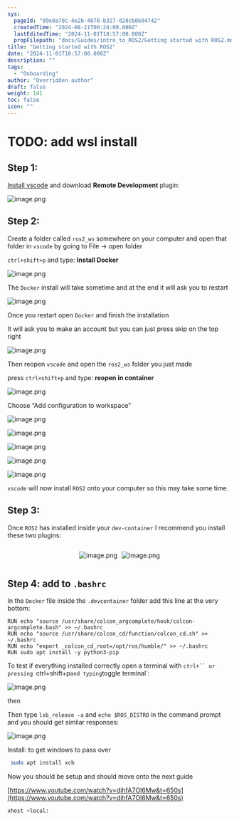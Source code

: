```yaml
---
sys:
  pageId: "89e0a78c-4e2b-4070-b327-d28cb0694742"
  createdTime: "2024-08-21T00:24:00.000Z"
  lastEditedTime: "2024-11-01T18:57:00.000Z"
  propFilepath: "docs/Guides/intro_to_ROS2/Getting started with ROS2.md"
title: "Getting started with ROS2"
date: "2024-11-01T18:57:00.000Z"
description: ""
tags:
  - "Onboarding"
author: "Overridden author"
draft: false
weight: 141
toc: false
icon: ""
---
```


# TODO: add wsl install

## Step 1:

[Install vscode](https://code.visualstudio.com/download) and download **Remote Development** plugin:

![image.png](https://prod-files-secure.s3.us-west-2.amazonaws.com/d518164a-d88e-44d1-a4ee-3adb3bd8bce0/efb52993-1881-4a40-b95e-6f020334f022/image.png?X-Amz-Algorithm=AWS4-HMAC-SHA256&X-Amz-Content-Sha256=UNSIGNED-PAYLOAD&X-Amz-Credential=ASIAZI2LB466QBDU7RV7%2F20250206%2Fus-west-2%2Fs3%2Faws4_request&X-Amz-Date=20250206T061141Z&X-Amz-Expires=3600&X-Amz-Security-Token=IQoJb3JpZ2luX2VjED4aCXVzLXdlc3QtMiJGMEQCIGFFoSgcoFrwbUXKIcfD0%2F1XRK%2F7Y7rFA0Exf%2FRJvc7eAiAKGwW3pCaVprZKtV0vb4SkR3QhRDMI8Tle211zv39vRSr%2FAwhXEAAaDDYzNzQyMzE4MzgwNSIM6g9r2517lzrDtWtkKtwD0aEBEZ85%2F32rDoXwt14GB4ZUNVHuVrWeOBPiA5WODICU3nQ%2BSjqhnEFbtu1ZLMLT3zkI4DmElmMjmuRYf2oMyjlP4%2Buh0EA9G6ZPTlbBgsSrzJ7QDdUiORYVhG5tb2N5aBK%2FyPdMg8nqOGkVOY7itAo4MuRJNDWhKlimUcfqrBY3h9yuVzUzXtwJp9NcMxjsAZLuw8M6DlK7M5UdYSok8QXN0Gc10LZ0s6fqI%2FYfOuy5EPofrQcJIlAGMpQjMqvq%2B61oO%2FF53j5Y1LxGJTKua5NMXmFIc2hC95vvMh2u7XiySzmUFZPH4RSR8P9Uo0sSno9gerSDFWOs4Xft9JVFoVX%2BVgzl6qLmxLm79wh6Eo6Wq01geEcDSmD8ChNMaZ6aWcO86LmLp2eJm9FXIH6gYkkvpZjg%2ByDmsourxgo3PpRnL9V6xXilDzkoFYSO62FK6rE9sjurDUEKW93A5GgIiJ73GIXXcKTKaDzHwIHlLdqzwIsd1s%2FwfzONcn%2FOogCxcKMeQZSTe%2B5l0Wep3qV88bIALFCbTTSQCVBtaMSDost1c0m2jNHJFtuOF4IZm0N59T3sybRdUTWLYoOhyj0iHr0%2B0Q0zYDiBPn9Ujpob2CrJsFqopTl3vsPr4D4w%2FpqRvQY6pgHkilkAms1vK3AplrIcvun9pw2PXgEiOdg2Eb91PRIE9m3GXXGHB3WuEVEsmqjCEsmX3Ts6e6w8NgHvCOI2Wu3b7THF7AILEr%2BcC5gwScfL%2BsnPvkNOsZaw4jnP%2FDJPiu%2BtMIhETbhquLgRBTBwJnHLMGTPzjTBXs0z1u8lS4gzS1KyenIBZUDWQjuPBA5mlJLJHpARXuK7jPjWaneaB3GurnxZggvi&X-Amz-Signature=3b445633e8cf4eb5ebbc45b7b1e0913429bd7dc42b96fb380eff70ab97ea4f4b&X-Amz-SignedHeaders=host&x-id=GetObject)

## Step 2:

Create a folder called `ros2_ws` somewhere on your computer and open that folder in `vscode` by going to File → open folder 

`ctrl+shift+p` and type: **Install Docker**

![image.png](https://prod-files-secure.s3.us-west-2.amazonaws.com/d518164a-d88e-44d1-a4ee-3adb3bd8bce0/2269dc0e-1cd5-47ff-bceb-c04ad9b2eab0/image.png?X-Amz-Algorithm=AWS4-HMAC-SHA256&X-Amz-Content-Sha256=UNSIGNED-PAYLOAD&X-Amz-Credential=ASIAZI2LB466QBDU7RV7%2F20250206%2Fus-west-2%2Fs3%2Faws4_request&X-Amz-Date=20250206T061141Z&X-Amz-Expires=3600&X-Amz-Security-Token=IQoJb3JpZ2luX2VjED4aCXVzLXdlc3QtMiJGMEQCIGFFoSgcoFrwbUXKIcfD0%2F1XRK%2F7Y7rFA0Exf%2FRJvc7eAiAKGwW3pCaVprZKtV0vb4SkR3QhRDMI8Tle211zv39vRSr%2FAwhXEAAaDDYzNzQyMzE4MzgwNSIM6g9r2517lzrDtWtkKtwD0aEBEZ85%2F32rDoXwt14GB4ZUNVHuVrWeOBPiA5WODICU3nQ%2BSjqhnEFbtu1ZLMLT3zkI4DmElmMjmuRYf2oMyjlP4%2Buh0EA9G6ZPTlbBgsSrzJ7QDdUiORYVhG5tb2N5aBK%2FyPdMg8nqOGkVOY7itAo4MuRJNDWhKlimUcfqrBY3h9yuVzUzXtwJp9NcMxjsAZLuw8M6DlK7M5UdYSok8QXN0Gc10LZ0s6fqI%2FYfOuy5EPofrQcJIlAGMpQjMqvq%2B61oO%2FF53j5Y1LxGJTKua5NMXmFIc2hC95vvMh2u7XiySzmUFZPH4RSR8P9Uo0sSno9gerSDFWOs4Xft9JVFoVX%2BVgzl6qLmxLm79wh6Eo6Wq01geEcDSmD8ChNMaZ6aWcO86LmLp2eJm9FXIH6gYkkvpZjg%2ByDmsourxgo3PpRnL9V6xXilDzkoFYSO62FK6rE9sjurDUEKW93A5GgIiJ73GIXXcKTKaDzHwIHlLdqzwIsd1s%2FwfzONcn%2FOogCxcKMeQZSTe%2B5l0Wep3qV88bIALFCbTTSQCVBtaMSDost1c0m2jNHJFtuOF4IZm0N59T3sybRdUTWLYoOhyj0iHr0%2B0Q0zYDiBPn9Ujpob2CrJsFqopTl3vsPr4D4w%2FpqRvQY6pgHkilkAms1vK3AplrIcvun9pw2PXgEiOdg2Eb91PRIE9m3GXXGHB3WuEVEsmqjCEsmX3Ts6e6w8NgHvCOI2Wu3b7THF7AILEr%2BcC5gwScfL%2BsnPvkNOsZaw4jnP%2FDJPiu%2BtMIhETbhquLgRBTBwJnHLMGTPzjTBXs0z1u8lS4gzS1KyenIBZUDWQjuPBA5mlJLJHpARXuK7jPjWaneaB3GurnxZggvi&X-Amz-Signature=0bb56c3cea0470d8d6e9803613d188ea4ff1b2cc9d848fd1003de78a01048ae7&X-Amz-SignedHeaders=host&x-id=GetObject)

The `Docker` install will take sometime and at the end it will ask you to restart

![image.png](https://prod-files-secure.s3.us-west-2.amazonaws.com/d518164a-d88e-44d1-a4ee-3adb3bd8bce0/ed233f78-be33-4b1f-b89c-9c346c0e961e/image.png?X-Amz-Algorithm=AWS4-HMAC-SHA256&X-Amz-Content-Sha256=UNSIGNED-PAYLOAD&X-Amz-Credential=ASIAZI2LB466QBDU7RV7%2F20250206%2Fus-west-2%2Fs3%2Faws4_request&X-Amz-Date=20250206T061141Z&X-Amz-Expires=3600&X-Amz-Security-Token=IQoJb3JpZ2luX2VjED4aCXVzLXdlc3QtMiJGMEQCIGFFoSgcoFrwbUXKIcfD0%2F1XRK%2F7Y7rFA0Exf%2FRJvc7eAiAKGwW3pCaVprZKtV0vb4SkR3QhRDMI8Tle211zv39vRSr%2FAwhXEAAaDDYzNzQyMzE4MzgwNSIM6g9r2517lzrDtWtkKtwD0aEBEZ85%2F32rDoXwt14GB4ZUNVHuVrWeOBPiA5WODICU3nQ%2BSjqhnEFbtu1ZLMLT3zkI4DmElmMjmuRYf2oMyjlP4%2Buh0EA9G6ZPTlbBgsSrzJ7QDdUiORYVhG5tb2N5aBK%2FyPdMg8nqOGkVOY7itAo4MuRJNDWhKlimUcfqrBY3h9yuVzUzXtwJp9NcMxjsAZLuw8M6DlK7M5UdYSok8QXN0Gc10LZ0s6fqI%2FYfOuy5EPofrQcJIlAGMpQjMqvq%2B61oO%2FF53j5Y1LxGJTKua5NMXmFIc2hC95vvMh2u7XiySzmUFZPH4RSR8P9Uo0sSno9gerSDFWOs4Xft9JVFoVX%2BVgzl6qLmxLm79wh6Eo6Wq01geEcDSmD8ChNMaZ6aWcO86LmLp2eJm9FXIH6gYkkvpZjg%2ByDmsourxgo3PpRnL9V6xXilDzkoFYSO62FK6rE9sjurDUEKW93A5GgIiJ73GIXXcKTKaDzHwIHlLdqzwIsd1s%2FwfzONcn%2FOogCxcKMeQZSTe%2B5l0Wep3qV88bIALFCbTTSQCVBtaMSDost1c0m2jNHJFtuOF4IZm0N59T3sybRdUTWLYoOhyj0iHr0%2B0Q0zYDiBPn9Ujpob2CrJsFqopTl3vsPr4D4w%2FpqRvQY6pgHkilkAms1vK3AplrIcvun9pw2PXgEiOdg2Eb91PRIE9m3GXXGHB3WuEVEsmqjCEsmX3Ts6e6w8NgHvCOI2Wu3b7THF7AILEr%2BcC5gwScfL%2BsnPvkNOsZaw4jnP%2FDJPiu%2BtMIhETbhquLgRBTBwJnHLMGTPzjTBXs0z1u8lS4gzS1KyenIBZUDWQjuPBA5mlJLJHpARXuK7jPjWaneaB3GurnxZggvi&X-Amz-Signature=68e06a205f7bfb529aa5f37592621d8a8e4b5321b71cb327c57cf64627d92c8a&X-Amz-SignedHeaders=host&x-id=GetObject)

Once you restart open `Docker` and finish the installation

It will ask you to make an account but you can just press skip on the top right

![image.png](https://prod-files-secure.s3.us-west-2.amazonaws.com/d518164a-d88e-44d1-a4ee-3adb3bd8bce0/21010ad9-1659-4fd9-9f59-9932a09b2a3d/image.png?X-Amz-Algorithm=AWS4-HMAC-SHA256&X-Amz-Content-Sha256=UNSIGNED-PAYLOAD&X-Amz-Credential=ASIAZI2LB466QBDU7RV7%2F20250206%2Fus-west-2%2Fs3%2Faws4_request&X-Amz-Date=20250206T061141Z&X-Amz-Expires=3600&X-Amz-Security-Token=IQoJb3JpZ2luX2VjED4aCXVzLXdlc3QtMiJGMEQCIGFFoSgcoFrwbUXKIcfD0%2F1XRK%2F7Y7rFA0Exf%2FRJvc7eAiAKGwW3pCaVprZKtV0vb4SkR3QhRDMI8Tle211zv39vRSr%2FAwhXEAAaDDYzNzQyMzE4MzgwNSIM6g9r2517lzrDtWtkKtwD0aEBEZ85%2F32rDoXwt14GB4ZUNVHuVrWeOBPiA5WODICU3nQ%2BSjqhnEFbtu1ZLMLT3zkI4DmElmMjmuRYf2oMyjlP4%2Buh0EA9G6ZPTlbBgsSrzJ7QDdUiORYVhG5tb2N5aBK%2FyPdMg8nqOGkVOY7itAo4MuRJNDWhKlimUcfqrBY3h9yuVzUzXtwJp9NcMxjsAZLuw8M6DlK7M5UdYSok8QXN0Gc10LZ0s6fqI%2FYfOuy5EPofrQcJIlAGMpQjMqvq%2B61oO%2FF53j5Y1LxGJTKua5NMXmFIc2hC95vvMh2u7XiySzmUFZPH4RSR8P9Uo0sSno9gerSDFWOs4Xft9JVFoVX%2BVgzl6qLmxLm79wh6Eo6Wq01geEcDSmD8ChNMaZ6aWcO86LmLp2eJm9FXIH6gYkkvpZjg%2ByDmsourxgo3PpRnL9V6xXilDzkoFYSO62FK6rE9sjurDUEKW93A5GgIiJ73GIXXcKTKaDzHwIHlLdqzwIsd1s%2FwfzONcn%2FOogCxcKMeQZSTe%2B5l0Wep3qV88bIALFCbTTSQCVBtaMSDost1c0m2jNHJFtuOF4IZm0N59T3sybRdUTWLYoOhyj0iHr0%2B0Q0zYDiBPn9Ujpob2CrJsFqopTl3vsPr4D4w%2FpqRvQY6pgHkilkAms1vK3AplrIcvun9pw2PXgEiOdg2Eb91PRIE9m3GXXGHB3WuEVEsmqjCEsmX3Ts6e6w8NgHvCOI2Wu3b7THF7AILEr%2BcC5gwScfL%2BsnPvkNOsZaw4jnP%2FDJPiu%2BtMIhETbhquLgRBTBwJnHLMGTPzjTBXs0z1u8lS4gzS1KyenIBZUDWQjuPBA5mlJLJHpARXuK7jPjWaneaB3GurnxZggvi&X-Amz-Signature=582caa2554a3159a6d7fe6abf5547c4b79eea36a461941c6fc0bf77b70d8aa4f&X-Amz-SignedHeaders=host&x-id=GetObject)

Then reopen `vscode` and open the `ros2_ws` folder you just made

press `ctrl+shift+p` and type: **reopen in container**

![image.png](https://prod-files-secure.s3.us-west-2.amazonaws.com/d518164a-d88e-44d1-a4ee-3adb3bd8bce0/4e93b8c2-41ad-488c-8095-c74205196118/image.png?X-Amz-Algorithm=AWS4-HMAC-SHA256&X-Amz-Content-Sha256=UNSIGNED-PAYLOAD&X-Amz-Credential=ASIAZI2LB466QBDU7RV7%2F20250206%2Fus-west-2%2Fs3%2Faws4_request&X-Amz-Date=20250206T061141Z&X-Amz-Expires=3600&X-Amz-Security-Token=IQoJb3JpZ2luX2VjED4aCXVzLXdlc3QtMiJGMEQCIGFFoSgcoFrwbUXKIcfD0%2F1XRK%2F7Y7rFA0Exf%2FRJvc7eAiAKGwW3pCaVprZKtV0vb4SkR3QhRDMI8Tle211zv39vRSr%2FAwhXEAAaDDYzNzQyMzE4MzgwNSIM6g9r2517lzrDtWtkKtwD0aEBEZ85%2F32rDoXwt14GB4ZUNVHuVrWeOBPiA5WODICU3nQ%2BSjqhnEFbtu1ZLMLT3zkI4DmElmMjmuRYf2oMyjlP4%2Buh0EA9G6ZPTlbBgsSrzJ7QDdUiORYVhG5tb2N5aBK%2FyPdMg8nqOGkVOY7itAo4MuRJNDWhKlimUcfqrBY3h9yuVzUzXtwJp9NcMxjsAZLuw8M6DlK7M5UdYSok8QXN0Gc10LZ0s6fqI%2FYfOuy5EPofrQcJIlAGMpQjMqvq%2B61oO%2FF53j5Y1LxGJTKua5NMXmFIc2hC95vvMh2u7XiySzmUFZPH4RSR8P9Uo0sSno9gerSDFWOs4Xft9JVFoVX%2BVgzl6qLmxLm79wh6Eo6Wq01geEcDSmD8ChNMaZ6aWcO86LmLp2eJm9FXIH6gYkkvpZjg%2ByDmsourxgo3PpRnL9V6xXilDzkoFYSO62FK6rE9sjurDUEKW93A5GgIiJ73GIXXcKTKaDzHwIHlLdqzwIsd1s%2FwfzONcn%2FOogCxcKMeQZSTe%2B5l0Wep3qV88bIALFCbTTSQCVBtaMSDost1c0m2jNHJFtuOF4IZm0N59T3sybRdUTWLYoOhyj0iHr0%2B0Q0zYDiBPn9Ujpob2CrJsFqopTl3vsPr4D4w%2FpqRvQY6pgHkilkAms1vK3AplrIcvun9pw2PXgEiOdg2Eb91PRIE9m3GXXGHB3WuEVEsmqjCEsmX3Ts6e6w8NgHvCOI2Wu3b7THF7AILEr%2BcC5gwScfL%2BsnPvkNOsZaw4jnP%2FDJPiu%2BtMIhETbhquLgRBTBwJnHLMGTPzjTBXs0z1u8lS4gzS1KyenIBZUDWQjuPBA5mlJLJHpARXuK7jPjWaneaB3GurnxZggvi&X-Amz-Signature=00c19b8607ddaa8fad6175cb6830b14ba2dcc8756e2f34ede3450cbc4d7b8336&X-Amz-SignedHeaders=host&x-id=GetObject)

Choose “Add configuration to workspace”

![image.png](https://prod-files-secure.s3.us-west-2.amazonaws.com/d518164a-d88e-44d1-a4ee-3adb3bd8bce0/9560b282-5060-4989-ba37-97e7b2c22476/image.png?X-Amz-Algorithm=AWS4-HMAC-SHA256&X-Amz-Content-Sha256=UNSIGNED-PAYLOAD&X-Amz-Credential=ASIAZI2LB466QBDU7RV7%2F20250206%2Fus-west-2%2Fs3%2Faws4_request&X-Amz-Date=20250206T061141Z&X-Amz-Expires=3600&X-Amz-Security-Token=IQoJb3JpZ2luX2VjED4aCXVzLXdlc3QtMiJGMEQCIGFFoSgcoFrwbUXKIcfD0%2F1XRK%2F7Y7rFA0Exf%2FRJvc7eAiAKGwW3pCaVprZKtV0vb4SkR3QhRDMI8Tle211zv39vRSr%2FAwhXEAAaDDYzNzQyMzE4MzgwNSIM6g9r2517lzrDtWtkKtwD0aEBEZ85%2F32rDoXwt14GB4ZUNVHuVrWeOBPiA5WODICU3nQ%2BSjqhnEFbtu1ZLMLT3zkI4DmElmMjmuRYf2oMyjlP4%2Buh0EA9G6ZPTlbBgsSrzJ7QDdUiORYVhG5tb2N5aBK%2FyPdMg8nqOGkVOY7itAo4MuRJNDWhKlimUcfqrBY3h9yuVzUzXtwJp9NcMxjsAZLuw8M6DlK7M5UdYSok8QXN0Gc10LZ0s6fqI%2FYfOuy5EPofrQcJIlAGMpQjMqvq%2B61oO%2FF53j5Y1LxGJTKua5NMXmFIc2hC95vvMh2u7XiySzmUFZPH4RSR8P9Uo0sSno9gerSDFWOs4Xft9JVFoVX%2BVgzl6qLmxLm79wh6Eo6Wq01geEcDSmD8ChNMaZ6aWcO86LmLp2eJm9FXIH6gYkkvpZjg%2ByDmsourxgo3PpRnL9V6xXilDzkoFYSO62FK6rE9sjurDUEKW93A5GgIiJ73GIXXcKTKaDzHwIHlLdqzwIsd1s%2FwfzONcn%2FOogCxcKMeQZSTe%2B5l0Wep3qV88bIALFCbTTSQCVBtaMSDost1c0m2jNHJFtuOF4IZm0N59T3sybRdUTWLYoOhyj0iHr0%2B0Q0zYDiBPn9Ujpob2CrJsFqopTl3vsPr4D4w%2FpqRvQY6pgHkilkAms1vK3AplrIcvun9pw2PXgEiOdg2Eb91PRIE9m3GXXGHB3WuEVEsmqjCEsmX3Ts6e6w8NgHvCOI2Wu3b7THF7AILEr%2BcC5gwScfL%2BsnPvkNOsZaw4jnP%2FDJPiu%2BtMIhETbhquLgRBTBwJnHLMGTPzjTBXs0z1u8lS4gzS1KyenIBZUDWQjuPBA5mlJLJHpARXuK7jPjWaneaB3GurnxZggvi&X-Amz-Signature=17b7783c91ba1ba9b3ec0f6ecd1ba8814a259c4da52400e005bd491f7dda62e9&X-Amz-SignedHeaders=host&x-id=GetObject)

![image.png](https://prod-files-secure.s3.us-west-2.amazonaws.com/d518164a-d88e-44d1-a4ee-3adb3bd8bce0/2ee63f81-886b-48e8-a553-dc6e5eac99e4/image.png?X-Amz-Algorithm=AWS4-HMAC-SHA256&X-Amz-Content-Sha256=UNSIGNED-PAYLOAD&X-Amz-Credential=ASIAZI2LB466QBDU7RV7%2F20250206%2Fus-west-2%2Fs3%2Faws4_request&X-Amz-Date=20250206T061141Z&X-Amz-Expires=3600&X-Amz-Security-Token=IQoJb3JpZ2luX2VjED4aCXVzLXdlc3QtMiJGMEQCIGFFoSgcoFrwbUXKIcfD0%2F1XRK%2F7Y7rFA0Exf%2FRJvc7eAiAKGwW3pCaVprZKtV0vb4SkR3QhRDMI8Tle211zv39vRSr%2FAwhXEAAaDDYzNzQyMzE4MzgwNSIM6g9r2517lzrDtWtkKtwD0aEBEZ85%2F32rDoXwt14GB4ZUNVHuVrWeOBPiA5WODICU3nQ%2BSjqhnEFbtu1ZLMLT3zkI4DmElmMjmuRYf2oMyjlP4%2Buh0EA9G6ZPTlbBgsSrzJ7QDdUiORYVhG5tb2N5aBK%2FyPdMg8nqOGkVOY7itAo4MuRJNDWhKlimUcfqrBY3h9yuVzUzXtwJp9NcMxjsAZLuw8M6DlK7M5UdYSok8QXN0Gc10LZ0s6fqI%2FYfOuy5EPofrQcJIlAGMpQjMqvq%2B61oO%2FF53j5Y1LxGJTKua5NMXmFIc2hC95vvMh2u7XiySzmUFZPH4RSR8P9Uo0sSno9gerSDFWOs4Xft9JVFoVX%2BVgzl6qLmxLm79wh6Eo6Wq01geEcDSmD8ChNMaZ6aWcO86LmLp2eJm9FXIH6gYkkvpZjg%2ByDmsourxgo3PpRnL9V6xXilDzkoFYSO62FK6rE9sjurDUEKW93A5GgIiJ73GIXXcKTKaDzHwIHlLdqzwIsd1s%2FwfzONcn%2FOogCxcKMeQZSTe%2B5l0Wep3qV88bIALFCbTTSQCVBtaMSDost1c0m2jNHJFtuOF4IZm0N59T3sybRdUTWLYoOhyj0iHr0%2B0Q0zYDiBPn9Ujpob2CrJsFqopTl3vsPr4D4w%2FpqRvQY6pgHkilkAms1vK3AplrIcvun9pw2PXgEiOdg2Eb91PRIE9m3GXXGHB3WuEVEsmqjCEsmX3Ts6e6w8NgHvCOI2Wu3b7THF7AILEr%2BcC5gwScfL%2BsnPvkNOsZaw4jnP%2FDJPiu%2BtMIhETbhquLgRBTBwJnHLMGTPzjTBXs0z1u8lS4gzS1KyenIBZUDWQjuPBA5mlJLJHpARXuK7jPjWaneaB3GurnxZggvi&X-Amz-Signature=b43514269f9e4fdab6cc190419c3083cc31b23ba385ee732b88709723ee3787e&X-Amz-SignedHeaders=host&x-id=GetObject)

![image.png](https://prod-files-secure.s3.us-west-2.amazonaws.com/d518164a-d88e-44d1-a4ee-3adb3bd8bce0/ae1580b2-b048-407e-aed9-b584224a7a04/image.png?X-Amz-Algorithm=AWS4-HMAC-SHA256&X-Amz-Content-Sha256=UNSIGNED-PAYLOAD&X-Amz-Credential=ASIAZI2LB466QBDU7RV7%2F20250206%2Fus-west-2%2Fs3%2Faws4_request&X-Amz-Date=20250206T061141Z&X-Amz-Expires=3600&X-Amz-Security-Token=IQoJb3JpZ2luX2VjED4aCXVzLXdlc3QtMiJGMEQCIGFFoSgcoFrwbUXKIcfD0%2F1XRK%2F7Y7rFA0Exf%2FRJvc7eAiAKGwW3pCaVprZKtV0vb4SkR3QhRDMI8Tle211zv39vRSr%2FAwhXEAAaDDYzNzQyMzE4MzgwNSIM6g9r2517lzrDtWtkKtwD0aEBEZ85%2F32rDoXwt14GB4ZUNVHuVrWeOBPiA5WODICU3nQ%2BSjqhnEFbtu1ZLMLT3zkI4DmElmMjmuRYf2oMyjlP4%2Buh0EA9G6ZPTlbBgsSrzJ7QDdUiORYVhG5tb2N5aBK%2FyPdMg8nqOGkVOY7itAo4MuRJNDWhKlimUcfqrBY3h9yuVzUzXtwJp9NcMxjsAZLuw8M6DlK7M5UdYSok8QXN0Gc10LZ0s6fqI%2FYfOuy5EPofrQcJIlAGMpQjMqvq%2B61oO%2FF53j5Y1LxGJTKua5NMXmFIc2hC95vvMh2u7XiySzmUFZPH4RSR8P9Uo0sSno9gerSDFWOs4Xft9JVFoVX%2BVgzl6qLmxLm79wh6Eo6Wq01geEcDSmD8ChNMaZ6aWcO86LmLp2eJm9FXIH6gYkkvpZjg%2ByDmsourxgo3PpRnL9V6xXilDzkoFYSO62FK6rE9sjurDUEKW93A5GgIiJ73GIXXcKTKaDzHwIHlLdqzwIsd1s%2FwfzONcn%2FOogCxcKMeQZSTe%2B5l0Wep3qV88bIALFCbTTSQCVBtaMSDost1c0m2jNHJFtuOF4IZm0N59T3sybRdUTWLYoOhyj0iHr0%2B0Q0zYDiBPn9Ujpob2CrJsFqopTl3vsPr4D4w%2FpqRvQY6pgHkilkAms1vK3AplrIcvun9pw2PXgEiOdg2Eb91PRIE9m3GXXGHB3WuEVEsmqjCEsmX3Ts6e6w8NgHvCOI2Wu3b7THF7AILEr%2BcC5gwScfL%2BsnPvkNOsZaw4jnP%2FDJPiu%2BtMIhETbhquLgRBTBwJnHLMGTPzjTBXs0z1u8lS4gzS1KyenIBZUDWQjuPBA5mlJLJHpARXuK7jPjWaneaB3GurnxZggvi&X-Amz-Signature=8357d0191a46585376a7f34a8119a736a37c659b2379e82e77f16384ef0d4b1b&X-Amz-SignedHeaders=host&x-id=GetObject)

![image.png](https://prod-files-secure.s3.us-west-2.amazonaws.com/d518164a-d88e-44d1-a4ee-3adb3bd8bce0/53255b28-f75e-430f-b9e3-c0ac8577e42b/image.png?X-Amz-Algorithm=AWS4-HMAC-SHA256&X-Amz-Content-Sha256=UNSIGNED-PAYLOAD&X-Amz-Credential=ASIAZI2LB466QBDU7RV7%2F20250206%2Fus-west-2%2Fs3%2Faws4_request&X-Amz-Date=20250206T061141Z&X-Amz-Expires=3600&X-Amz-Security-Token=IQoJb3JpZ2luX2VjED4aCXVzLXdlc3QtMiJGMEQCIGFFoSgcoFrwbUXKIcfD0%2F1XRK%2F7Y7rFA0Exf%2FRJvc7eAiAKGwW3pCaVprZKtV0vb4SkR3QhRDMI8Tle211zv39vRSr%2FAwhXEAAaDDYzNzQyMzE4MzgwNSIM6g9r2517lzrDtWtkKtwD0aEBEZ85%2F32rDoXwt14GB4ZUNVHuVrWeOBPiA5WODICU3nQ%2BSjqhnEFbtu1ZLMLT3zkI4DmElmMjmuRYf2oMyjlP4%2Buh0EA9G6ZPTlbBgsSrzJ7QDdUiORYVhG5tb2N5aBK%2FyPdMg8nqOGkVOY7itAo4MuRJNDWhKlimUcfqrBY3h9yuVzUzXtwJp9NcMxjsAZLuw8M6DlK7M5UdYSok8QXN0Gc10LZ0s6fqI%2FYfOuy5EPofrQcJIlAGMpQjMqvq%2B61oO%2FF53j5Y1LxGJTKua5NMXmFIc2hC95vvMh2u7XiySzmUFZPH4RSR8P9Uo0sSno9gerSDFWOs4Xft9JVFoVX%2BVgzl6qLmxLm79wh6Eo6Wq01geEcDSmD8ChNMaZ6aWcO86LmLp2eJm9FXIH6gYkkvpZjg%2ByDmsourxgo3PpRnL9V6xXilDzkoFYSO62FK6rE9sjurDUEKW93A5GgIiJ73GIXXcKTKaDzHwIHlLdqzwIsd1s%2FwfzONcn%2FOogCxcKMeQZSTe%2B5l0Wep3qV88bIALFCbTTSQCVBtaMSDost1c0m2jNHJFtuOF4IZm0N59T3sybRdUTWLYoOhyj0iHr0%2B0Q0zYDiBPn9Ujpob2CrJsFqopTl3vsPr4D4w%2FpqRvQY6pgHkilkAms1vK3AplrIcvun9pw2PXgEiOdg2Eb91PRIE9m3GXXGHB3WuEVEsmqjCEsmX3Ts6e6w8NgHvCOI2Wu3b7THF7AILEr%2BcC5gwScfL%2BsnPvkNOsZaw4jnP%2FDJPiu%2BtMIhETbhquLgRBTBwJnHLMGTPzjTBXs0z1u8lS4gzS1KyenIBZUDWQjuPBA5mlJLJHpARXuK7jPjWaneaB3GurnxZggvi&X-Amz-Signature=c77795339617aec8e8cff0b7f9a124734515a8321bf4364582462f884624c041&X-Amz-SignedHeaders=host&x-id=GetObject)

![image.png](https://prod-files-secure.s3.us-west-2.amazonaws.com/d518164a-d88e-44d1-a4ee-3adb3bd8bce0/7c562767-5af9-4ffb-97d1-327bcdf4ee00/image.png?X-Amz-Algorithm=AWS4-HMAC-SHA256&X-Amz-Content-Sha256=UNSIGNED-PAYLOAD&X-Amz-Credential=ASIAZI2LB466QBDU7RV7%2F20250206%2Fus-west-2%2Fs3%2Faws4_request&X-Amz-Date=20250206T061141Z&X-Amz-Expires=3600&X-Amz-Security-Token=IQoJb3JpZ2luX2VjED4aCXVzLXdlc3QtMiJGMEQCIGFFoSgcoFrwbUXKIcfD0%2F1XRK%2F7Y7rFA0Exf%2FRJvc7eAiAKGwW3pCaVprZKtV0vb4SkR3QhRDMI8Tle211zv39vRSr%2FAwhXEAAaDDYzNzQyMzE4MzgwNSIM6g9r2517lzrDtWtkKtwD0aEBEZ85%2F32rDoXwt14GB4ZUNVHuVrWeOBPiA5WODICU3nQ%2BSjqhnEFbtu1ZLMLT3zkI4DmElmMjmuRYf2oMyjlP4%2Buh0EA9G6ZPTlbBgsSrzJ7QDdUiORYVhG5tb2N5aBK%2FyPdMg8nqOGkVOY7itAo4MuRJNDWhKlimUcfqrBY3h9yuVzUzXtwJp9NcMxjsAZLuw8M6DlK7M5UdYSok8QXN0Gc10LZ0s6fqI%2FYfOuy5EPofrQcJIlAGMpQjMqvq%2B61oO%2FF53j5Y1LxGJTKua5NMXmFIc2hC95vvMh2u7XiySzmUFZPH4RSR8P9Uo0sSno9gerSDFWOs4Xft9JVFoVX%2BVgzl6qLmxLm79wh6Eo6Wq01geEcDSmD8ChNMaZ6aWcO86LmLp2eJm9FXIH6gYkkvpZjg%2ByDmsourxgo3PpRnL9V6xXilDzkoFYSO62FK6rE9sjurDUEKW93A5GgIiJ73GIXXcKTKaDzHwIHlLdqzwIsd1s%2FwfzONcn%2FOogCxcKMeQZSTe%2B5l0Wep3qV88bIALFCbTTSQCVBtaMSDost1c0m2jNHJFtuOF4IZm0N59T3sybRdUTWLYoOhyj0iHr0%2B0Q0zYDiBPn9Ujpob2CrJsFqopTl3vsPr4D4w%2FpqRvQY6pgHkilkAms1vK3AplrIcvun9pw2PXgEiOdg2Eb91PRIE9m3GXXGHB3WuEVEsmqjCEsmX3Ts6e6w8NgHvCOI2Wu3b7THF7AILEr%2BcC5gwScfL%2BsnPvkNOsZaw4jnP%2FDJPiu%2BtMIhETbhquLgRBTBwJnHLMGTPzjTBXs0z1u8lS4gzS1KyenIBZUDWQjuPBA5mlJLJHpARXuK7jPjWaneaB3GurnxZggvi&X-Amz-Signature=76a1c391d4796b0b843dfe8ef5727199b9603942ac9107ba3c7c381ccc337226&X-Amz-SignedHeaders=host&x-id=GetObject)

`vscode` will now install `ROS2` onto your computer so this may take some time.

## Step 3:

Once `ROS2` has installed inside your `dev-container` I recommend you install these two plugins:

<div style="display: flex;flex-direction: row; column-gap:10px; max-width: 630px;justify-content: center;">
<div>

![image.png](https://prod-files-secure.s3.us-west-2.amazonaws.com/d518164a-d88e-44d1-a4ee-3adb3bd8bce0/3fc3d550-5a54-4ba1-ba6b-faa01cdb7369/image.png?X-Amz-Algorithm=AWS4-HMAC-SHA256&X-Amz-Content-Sha256=UNSIGNED-PAYLOAD&X-Amz-Credential=ASIAZI2LB46663BC3LGE%2F20250206%2Fus-west-2%2Fs3%2Faws4_request&X-Amz-Date=20250206T061143Z&X-Amz-Expires=3600&X-Amz-Security-Token=IQoJb3JpZ2luX2VjED4aCXVzLXdlc3QtMiJGMEQCIBnGTKIBJfU4rJa%2B39e7h%2FyxOC4pf4V0jNQPJ1IRqmG0AiB3MVvzkqM0Be3mtC8st1fDU%2FX3TQYGvRy2Ge%2BUff2yUir%2FAwhXEAAaDDYzNzQyMzE4MzgwNSIMqRTmGWO8XqussJIWKtwDKdncCKu1v51veRpwKpncwU4JwYQWRwTvgFY3EvrQuvg%2BRLNVqAez0XFNXvGCXNpdzGkKzQbPW9b0vfj4BwFu4avqgh3AAzKOirPaypxUpaDRCrjEbFy14wtDx9FXQ%2BbpRoxajvfPd46m9X7XoeUTC74VZloIVwTUE6Xous3XfBPwFu8TX2Sx4RKfhGkOO5pnDcA8P%2Bx9GIj%2BlFx3frNItOLgTt4bhcGglZu3gloNj7BB86a0WI7CkuMIEShR656BMG7YRN51cwx%2FrFHb0PREDIdYA0LjbwPex4aXIRB4Oi5OwUnkLureGQuq7022MyPlNKr9XEPcv%2Bdql9gCLZ1NWe83O7ce6tY0VOV1rwYMN1%2BWNqSqNcwVk9G8GEfj2FlF%2FBhEBCahTYIkUNdsRz7fmdxZLewmzp0MBw3NbNwBNrnl1pZkBwgKePE0jOpt3v2XhJxCz448HSR7T1YOQ8n%2FzjMYZwnmxLq4SIZf4FgkGvtzGX1V5V65CdwnOGOM1CnXXbQz7WQt5%2Fz33G5cZKXsihkpLpV480oqlq%2BHzwhf2ITJMTgBMzlA%2Fiyn96ieiGeelYblvK%2FZjYYhOnofZ7Vdc7%2BcaOlWLMplrQe6lQLGUALPTNBCa%2B6z1X3FnC8w%2B5uRvQY6pgFPGTQBnKIR2ab705EIf%2FWgjqSYaVw%2FGb3V%2Bt4TWNbUs3DT5BNzTdrTBNlpZBr8hpMx0prfpcrC%2BM%2F04l%2FGwsYCaRKMmGDRqUZkiWf4WyPv89Vtx9ARFJ2tvv%2FkuiFVAeMR77E8SO8htPWBNh5qhjXr48nyBZpAwMaE0kCQ122lvvwvyWi75fG24G7IDkDuzz%2BPcrTc81mCPe5jhHFAN2znJeeEvuX4&X-Amz-Signature=63794f328f05ffb27cd86975169be51ab927f949d48c42a93f9f91c5250b33f2&X-Amz-SignedHeaders=host&x-id=GetObject)

</div>
<div>

![image.png](https://prod-files-secure.s3.us-west-2.amazonaws.com/d518164a-d88e-44d1-a4ee-3adb3bd8bce0/d994cc66-13c2-4093-a5a3-f84cf4601a82/image.png?X-Amz-Algorithm=AWS4-HMAC-SHA256&X-Amz-Content-Sha256=UNSIGNED-PAYLOAD&X-Amz-Credential=ASIAZI2LB466RSJQWV3O%2F20250206%2Fus-west-2%2Fs3%2Faws4_request&X-Amz-Date=20250206T061143Z&X-Amz-Expires=3600&X-Amz-Security-Token=IQoJb3JpZ2luX2VjED4aCXVzLXdlc3QtMiJIMEYCIQCysX9uXyZ96CHXhRtLKLrCMwPqJJzcb37pjv5yphMcGAIhAMNFZO5ZXdaiydxo0bseTAXkf%2F1NihL2Gqc3TnFgQgCGKv8DCFcQABoMNjM3NDIzMTgzODA1Igwhe0Z%2FAOWwXJdBZPcq3AMcuALDwRmDDHHLKwLGcHokHZkydigSOjPYM5zAi7KJzp10c9JwDs3d2RIY4JMz7YLq6mK8ki6fn3x%2BNqYF8%2FeTYRw4v5%2F19XuVZQW4KvYUUTAFcys8ocpJGeYX0GrRwiNo66oiOkFPSYZRWzu2kwrLu7ErjxFU38qhUMGnL0Loa9mU5JM06LpiBv6f4GCxEyD5AzkePPSKrlaTwP7MltXfQ7arWy%2FTkk75BtIEkiWDjYj9UsU%2FPlB6Gb2v5tQVgnM1cnG2o63bsHVxiuqkd5cTOFfOKGk328LKu4QDN%2FWol1JWc0dJ0ialKjw5SrGtd5B%2B7YAxtjveICNA6DcD6Q1nXNWiAdjm8X5X69pEGfnOfnk%2FbopsDuXgBaf074tlgSuLTg6SaFKlPLhNTRVDlnHr2rDfUjRnBDGWpSf41VkjaSSNT8dd7t0Xfk9mFPxiUmT1p2IkBCQzZZZFtxcu35HC2SCs7MrYWueR6dld2jlCC2mtIzGSU6kAxWr937cwX1uM3eCM8JdkQqQ%2BtRt%2FGfzyehegkXOv9eOnvIkJ5Qabileo6Xs4CnL%2FBsbhOOHU7vRv8jRI2RKb1FWn349YDEELJkCPtgt%2Fe%2F%2BSNNGt3P9lvWATiu12T0epy7W9IzD6mpG9BjqkAUcoT%2FplWJSpl6FwOyN%2BlXFGvYKTKD0sD8Wwv5iNM%2FGC1New4qUkO9r0RE5Yrlql5eJ5vjtaDWLP2Qb1OKZpATBQMb%2FgAw4xSZUiLHc%2FJGZlNDxK1M0o%2BYG5wU%2BwAd5xbLyj29WnsFY%2BZ%2F4myohbcL4YnZk9X%2FuZ5xq56zO%2FxAguxuoXoWyQg77FSZ%2BZkvCGY1WMebWm5CR6R%2FeXYDm2LRPqLIyg&X-Amz-Signature=d8165cfcdbb7608cad8377bf73eb550b0fb8c0b0cb110e9246cda72a92e5c8e6&X-Amz-SignedHeaders=host&x-id=GetObject)

</div>
</div>

## Step 4: add to `.bashrc`

In the `Docker` file inside the `.devcontainer` folder add this line at the very bottom: 

```docker
RUN echo "source /usr/share/colcon_argcomplete/hook/colcon-argcomplete.bash" >> ~/.bashrc
RUN echo "source /usr/share/colcon_cd/function/colcon_cd.sh" >> ~/.bashrc
RUN echo "export _colcon_cd_root=/opt/ros/humble/" >> ~/.bashrc
RUN sudo apt install -y python3-pip 
```

To test if everything installed correctly open a terminal with `ctrl+`` or pressing `ctrl+shift+p` and typing `toggle terminal`:

![image.png](https://prod-files-secure.s3.us-west-2.amazonaws.com/d518164a-d88e-44d1-a4ee-3adb3bd8bce0/6a4943d8-b04e-4c02-9a58-775f3384d1a5/image.png?X-Amz-Algorithm=AWS4-HMAC-SHA256&X-Amz-Content-Sha256=UNSIGNED-PAYLOAD&X-Amz-Credential=ASIAZI2LB466QBDU7RV7%2F20250206%2Fus-west-2%2Fs3%2Faws4_request&X-Amz-Date=20250206T061141Z&X-Amz-Expires=3600&X-Amz-Security-Token=IQoJb3JpZ2luX2VjED4aCXVzLXdlc3QtMiJGMEQCIGFFoSgcoFrwbUXKIcfD0%2F1XRK%2F7Y7rFA0Exf%2FRJvc7eAiAKGwW3pCaVprZKtV0vb4SkR3QhRDMI8Tle211zv39vRSr%2FAwhXEAAaDDYzNzQyMzE4MzgwNSIM6g9r2517lzrDtWtkKtwD0aEBEZ85%2F32rDoXwt14GB4ZUNVHuVrWeOBPiA5WODICU3nQ%2BSjqhnEFbtu1ZLMLT3zkI4DmElmMjmuRYf2oMyjlP4%2Buh0EA9G6ZPTlbBgsSrzJ7QDdUiORYVhG5tb2N5aBK%2FyPdMg8nqOGkVOY7itAo4MuRJNDWhKlimUcfqrBY3h9yuVzUzXtwJp9NcMxjsAZLuw8M6DlK7M5UdYSok8QXN0Gc10LZ0s6fqI%2FYfOuy5EPofrQcJIlAGMpQjMqvq%2B61oO%2FF53j5Y1LxGJTKua5NMXmFIc2hC95vvMh2u7XiySzmUFZPH4RSR8P9Uo0sSno9gerSDFWOs4Xft9JVFoVX%2BVgzl6qLmxLm79wh6Eo6Wq01geEcDSmD8ChNMaZ6aWcO86LmLp2eJm9FXIH6gYkkvpZjg%2ByDmsourxgo3PpRnL9V6xXilDzkoFYSO62FK6rE9sjurDUEKW93A5GgIiJ73GIXXcKTKaDzHwIHlLdqzwIsd1s%2FwfzONcn%2FOogCxcKMeQZSTe%2B5l0Wep3qV88bIALFCbTTSQCVBtaMSDost1c0m2jNHJFtuOF4IZm0N59T3sybRdUTWLYoOhyj0iHr0%2B0Q0zYDiBPn9Ujpob2CrJsFqopTl3vsPr4D4w%2FpqRvQY6pgHkilkAms1vK3AplrIcvun9pw2PXgEiOdg2Eb91PRIE9m3GXXGHB3WuEVEsmqjCEsmX3Ts6e6w8NgHvCOI2Wu3b7THF7AILEr%2BcC5gwScfL%2BsnPvkNOsZaw4jnP%2FDJPiu%2BtMIhETbhquLgRBTBwJnHLMGTPzjTBXs0z1u8lS4gzS1KyenIBZUDWQjuPBA5mlJLJHpARXuK7jPjWaneaB3GurnxZggvi&X-Amz-Signature=ea6d26443e1ece12f593c898b475e922f3465ef07ecf25c174689feedc8bc98b&X-Amz-SignedHeaders=host&x-id=GetObject)

then 

Then type `lsb_release -a` and `echo $ROS_DISTRO` in the command prompt and you should get similar responses:

![image.png](https://prod-files-secure.s3.us-west-2.amazonaws.com/d518164a-d88e-44d1-a4ee-3adb3bd8bce0/3e635dec-a805-4e85-8b9e-d000e5b71a4e/image.png?X-Amz-Algorithm=AWS4-HMAC-SHA256&X-Amz-Content-Sha256=UNSIGNED-PAYLOAD&X-Amz-Credential=ASIAZI2LB466QBDU7RV7%2F20250206%2Fus-west-2%2Fs3%2Faws4_request&X-Amz-Date=20250206T061141Z&X-Amz-Expires=3600&X-Amz-Security-Token=IQoJb3JpZ2luX2VjED4aCXVzLXdlc3QtMiJGMEQCIGFFoSgcoFrwbUXKIcfD0%2F1XRK%2F7Y7rFA0Exf%2FRJvc7eAiAKGwW3pCaVprZKtV0vb4SkR3QhRDMI8Tle211zv39vRSr%2FAwhXEAAaDDYzNzQyMzE4MzgwNSIM6g9r2517lzrDtWtkKtwD0aEBEZ85%2F32rDoXwt14GB4ZUNVHuVrWeOBPiA5WODICU3nQ%2BSjqhnEFbtu1ZLMLT3zkI4DmElmMjmuRYf2oMyjlP4%2Buh0EA9G6ZPTlbBgsSrzJ7QDdUiORYVhG5tb2N5aBK%2FyPdMg8nqOGkVOY7itAo4MuRJNDWhKlimUcfqrBY3h9yuVzUzXtwJp9NcMxjsAZLuw8M6DlK7M5UdYSok8QXN0Gc10LZ0s6fqI%2FYfOuy5EPofrQcJIlAGMpQjMqvq%2B61oO%2FF53j5Y1LxGJTKua5NMXmFIc2hC95vvMh2u7XiySzmUFZPH4RSR8P9Uo0sSno9gerSDFWOs4Xft9JVFoVX%2BVgzl6qLmxLm79wh6Eo6Wq01geEcDSmD8ChNMaZ6aWcO86LmLp2eJm9FXIH6gYkkvpZjg%2ByDmsourxgo3PpRnL9V6xXilDzkoFYSO62FK6rE9sjurDUEKW93A5GgIiJ73GIXXcKTKaDzHwIHlLdqzwIsd1s%2FwfzONcn%2FOogCxcKMeQZSTe%2B5l0Wep3qV88bIALFCbTTSQCVBtaMSDost1c0m2jNHJFtuOF4IZm0N59T3sybRdUTWLYoOhyj0iHr0%2B0Q0zYDiBPn9Ujpob2CrJsFqopTl3vsPr4D4w%2FpqRvQY6pgHkilkAms1vK3AplrIcvun9pw2PXgEiOdg2Eb91PRIE9m3GXXGHB3WuEVEsmqjCEsmX3Ts6e6w8NgHvCOI2Wu3b7THF7AILEr%2BcC5gwScfL%2BsnPvkNOsZaw4jnP%2FDJPiu%2BtMIhETbhquLgRBTBwJnHLMGTPzjTBXs0z1u8lS4gzS1KyenIBZUDWQjuPBA5mlJLJHpARXuK7jPjWaneaB3GurnxZggvi&X-Amz-Signature=38926ee2b4613d637f95ac2f306e48082387fcfb2ea5d79b4e1732e83436b389&X-Amz-SignedHeaders=host&x-id=GetObject)

Install:  to get windows to pass over

```bash
 sudo apt install xcb
```

Now you should be setup and should move onto the next guide 

[https://www.youtube.com/watch?v=dihfA7Ol6Mw&t=650s](https://www.youtube.com/watch?v=dihfA7Ol6Mw&t=650s)

```python
xhost +local:
```

